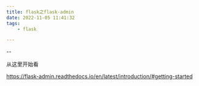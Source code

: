 ```yaml
---
title: flask之flask-admin
date: 2022-11-05 11:41:32
tags:
	- flask

---
```


--

从这里开始看

https://flask-admin.readthedocs.io/en/latest/introduction/#getting-started